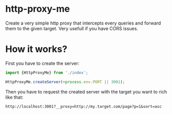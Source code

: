 # http-proxy-me

Create a very simple http proxy that intercepts every queries and forward them to the given target.
Very usefull if you have CORS issues.

# How it works?

First you have to create the server: 
```ts
import {HttpProxyMe} from './index';

HttpProxyMe.createServer(+process.env.PORT || 3001);
```

Then you have to request the created server with the target you want to rich like that: 
```
http://localhost:3001?__proxy=http://my.target.com/page?p=1&sort=asc
```
